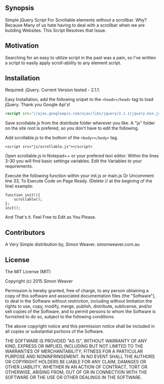 ## Synopsis

Simple jQuery Script For Scrollable elements without a scrollbar.
Why? 
Because Many of us hate having to deal with a scrollbar when we are building Websites. 
This Script Resolves that Issue.

## Motivation

Searching for an easy to utilize script in the past was a pain, so I've written a script to easily apply scroll-ability to any element script.

## Installation

Required:
jQuery. Current Version tested - 2.1.1.

Easy Installation, add the following snipet to the ```<head></head>``` tag to load jQuery. 
Thank you Google Api's!
```html
<script src="//ajax.googleapis.com/ajax/libs/jquery/2.1.1/jquery.min.js"></script>
```
Save scrollable.js from the distribute folder wherever you like.
A "js" folder on the site root is prefered, so you don't have to edit the following.

Add scrollable.js to the bottom of the ```<body></body>``` tag.
```
<script src="js/scrollable.js"></script>
```

Open scrollable.js in Notepad++ or your prefered text editor.
Within the lines 3-30 you will find basic settings variables. 
Edit the Variables to your requirements. 

Execute the following function within your init.js or main.js
Or Uncomment line 33, To Execute Code on Page Ready. (Delete // at the begining of the line)
example:



```
function init(){
	scrollable();
};
init();
```

And That's it.
Feel Free to Edit as You Please.

## Contributors

A Very Simple distribution by, Simon Weaver. 
	simonweaver.com.au

## License

The MIT License (MIT)

Copyright (c) 2015 Simon Weaver

Permission is hereby granted, free of charge, to any person obtaining a copy
of this software and associated documentation files (the "Software"), to deal
in the Software without restriction, including without limitation the rights
to use, copy, modify, merge, publish, distribute, sublicense, and/or sell
copies of the Software, and to permit persons to whom the Software is
furnished to do so, subject to the following conditions:

The above copyright notice and this permission notice shall be included in all
copies or substantial portions of the Software.

THE SOFTWARE IS PROVIDED "AS IS", WITHOUT WARRANTY OF ANY KIND, EXPRESS OR
IMPLIED, INCLUDING BUT NOT LIMITED TO THE WARRANTIES OF MERCHANTABILITY,
FITNESS FOR A PARTICULAR PURPOSE AND NONINFRINGEMENT. IN NO EVENT SHALL THE
AUTHORS OR COPYRIGHT HOLDERS BE LIABLE FOR ANY CLAIM, DAMAGES OR OTHER
LIABILITY, WHETHER IN AN ACTION OF CONTRACT, TORT OR OTHERWISE, ARISING FROM,
OUT OF OR IN CONNECTION WITH THE SOFTWARE OR THE USE OR OTHER DEALINGS IN THE
SOFTWARE.
